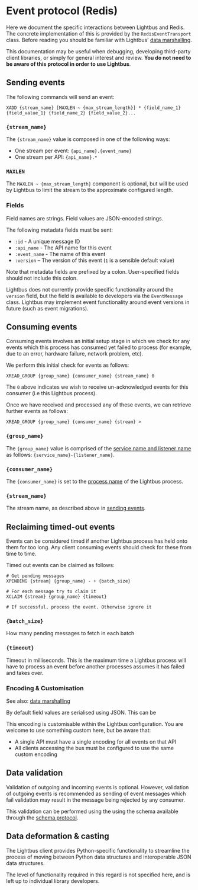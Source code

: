 # Event protocol (Redis)

Here we document the specific interactions between Lightbus and Redis. 
The concrete implementation of this is provided by the `RedisEventTransport` class. 
Before reading you should be familiar with Lightbus' [data marshalling].

This documentation may be useful when debugging, developing third-party client libraries, 
or simply for general interest and review. **You do not need to be aware of this 
protocol in order to use Lightbus**.

## Sending events

The following commands will send an event:

```
XADD {stream_name} [MAXLEN ~ {max_stream_length}] * {field_name_1} {field_value_1} {field_name_2} {field_value_2}...
```

### `{stream_name}`

The `{stream_name}` value is composed in one of the following ways:

* One stream per event: `{api_name}.{event_name}`
* One stream per API: `{api_name}.*`

### `MAXLEN`

The `MAXLEN ~ {max_stream_length}` component is optional, but will be used by Lightbus to 
limit the stream to the approximate configured length. 

### Fields

Field names are strings. Field values are JSON-encoded strings.

The following metadata fields must be sent:

* `:id` - A unique message ID
* `:api_name` - The API name for this event
* `:event_name` - The name of this event
* `:version` – The version of this event (`1` is a sensible default value)

Note that metadata fields are prefixed by a colon. 
User-specified fields should not include this colon.

Lightbus does not currently provide specific functionality around the `version` 
field, but the field is available to developers via the `EventMessage` class. 
Lightbus may implement event functionality around event versions in future 
(such as event migrations).


## Consuming events

Consuming events involves an initial setup stage in which we check for any 
events which this process has consumed yet failed to process (for example, 
due to an error, hardware failure, network problem, etc).

We perform this initial check for events as follows:

```
XREAD_GROUP {group_name} {consumer_name} {stream_name} 0
```

The `0` above indicates we wish to receive un-acknowledged events for this consumer 
(i.e this Lightbus process).

Once we have received and processed any of these events, we can retrieve further events as follows:

```
XREAD_GROUP {group_name} {consumer_name} {stream} >
```

### `{group_name}`

The `{group_name}` value is comprised of the [service name and listener name] as follows: 
`{service_name}-{listener_name}`.

### `{consumer_name}`

The `{consumer_name}` is set to the [process name] of the Lightbus process.

### `{stream_name}`

The stream name, as described above in [sending events](#sending-events).

## Reclaiming timed-out events

Events can be considered timed if another Lightbus process has held onto them for too long.
Any client consuming events should check for these from time to time.

Timed out events can be claimed as follows:

```
# Get pending messages
XPENDING {stream} {group_name} - + {batch_size}

# For each message try to claim it
XCLAIM {stream} {group_name} {timeout}

# If successful, process the event. Otherwise ignore it
```

### `{batch_size}`

How many pending messages to fetch in each batch

### `{timeout}`

Timeout in milliseconds. This is the maximum time a Lightbus process will have to process an event 
before another processes assumes it has failed and takes over.

### Encoding & Customisation

See also: [data marshalling]

By default field values are serialised using JSON. This can be 

This encoding is customisable within the Lightbus configuration. You are welcome to use 
something custom here, but be aware that:

* A single API must have a single encoding for all events on that API
* All clients accessing the bus must be configured to use the same custom encoding

## Data validation

Validation of outgoing and incoming events is optional. However, 
validation of outgoing events is recommended as sending of event messages which fail validation may 
result in the message being rejected by any consumer.

This validation can be 
performed using the using the schema available through the [schema protocol].

## Data deformation & casting

The Lightbus client provides Python-specific functionality to streamline the 
process of moving between Python data structures and interoperable JSON data 
structures.

The level of functionality required in this regard is not specified here, and 
is left up to individual library developers.


[service name and listener name]: /explanation/events.md#service-names-listener-names
[process name]: /explanation/events.md#process-names
[data marshalling]: /explanation/marshalling.md
[schema protocol]: /reference/schema-protocol.md
